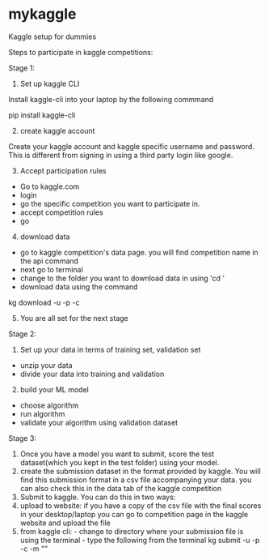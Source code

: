 # mykaggle

Kaggle setup for dummies


Steps to participate in kaggle competitions:

Stage 1:
1. Set up kaggle CLI

Install kaggle-cli into your laptop by the following commmand

pip install kaggle-cli

2. create kaggle account

Create your kaggle account and kaggle specific username and password. This is different from signing in using a third party login like google.

3. Accept participation rules

- Go to kaggle.com
- login
- go the specific competition you want to participate in.
- accept competition rules
- go 

4. download data
- go to kaggle competition's data page. you will find competition name in the api command
- next go to terminal
- change to the folder you want to download data in using 'cd <insert folder name>'
- download data using the command

kg download -u <insert username> -p <insert password> -c <insert competition name exactly as copied earlier>

5. You are all set for the next stage

Stage 2:

1. Set up your data in terms of training set, validation set
- unzip your data
- divide your data into training and validation

2. build your ML model
- choose algorithm
- run algorithm
- validate your algorithm using validation dataset

Stage 3:

1. Once you have a model you want to submit, score the test dataset(which you kept in the test folder) using your model. 
2. create the submission dataset in the format provided by kaggle. You will find this submission format in a csv file accompanying your data. you can also check this in the data tab of the kaggle competition
3. Submit to kaggle. You can do this in two ways:
  1. upload to website: if you have a copy of the csv file with the final scores in your desktop/laptop you can go to competition page in the kaggle website and upload the file
  2. from kaggle cli:
    - change to directory where your submission file is using the terminal
    - type the following from the terminal
    kg submit <insert submission fil name> -u <insert username> -p <insert password> -c <insert competition name> -m "<insert any message inside quotes>"
    




